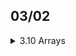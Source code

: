 ## 03/02

<details>
<summary>3.10 Arrays</summary>
<details><summary>3.10.1 Declaring Arrays</summary></details>
<!-- Continue adding your notes on array introduction and declaring arrays and code snippets-->
<details><summary>3.10.2 Accessing Array Elements</summary></details>
<!-- Continue adding your notes on accessing array elements and code snippets-->
</details>